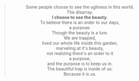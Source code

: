 <div align="center"><blockquote>
Some people choose to see the ugliness in this world. <br/>
The disarray. <br/>
<strong><b>I choose to see the beauty. </b></strong><br/>
To believe there is an order to our days, <br/>
a purpose. <br/>
Though the beauty is a lure. <br/>
We are trapped, <br/>
lived our whole life inside this garden, <br/>
marveling at it's beauty, <br/>
not realizing there's an order to it <br/>
a purpose, <br/>
and the purpose is to keep us in. <br/>
The beautiful trap is inside of us. <br/>
Because it is us. <br/>
</blockquote></div>
